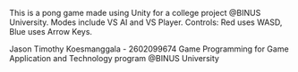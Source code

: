 This is a pong game made using Unity for a college project @BINUS University.
Modes include VS AI and VS Player.
Controls:
Red uses WASD, Blue uses Arrow Keys.

Jason Timothy Koesmanggala - 2602099674
Game Programming for Game Application and Technology program @BINUS University
